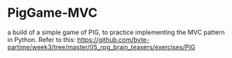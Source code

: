 # PigGame-MVC
a build of a simple game of PIG, to practice implementing the MVC pattern in Python. 
Refer to this: https://github.com/byte-partime/week3/tree/master/05_rpg_brain_teasers/exercises/PIG
